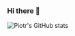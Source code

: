 ### Hi there 👋


![Piotr's GitHub stats](https://github-readme-stats.vercel.app/api?username=janek2204&show_icons=true&theme=cobalt2)
<!--
**janek2204/janek2204** is a ✨ _special_ ✨ repository because its `README.md` (this file) appears on your GitHub profile.

Here are some ideas to get you started:

- 🔭 I’m currently working on ...
- 🌱 I’m currently learning ...
- 👯 I’m looking to collaborate on ...
- 🤔 I’m looking for help with ...
- 💬 Ask me about ...
- 📫 How to reach me: ...
- 😄 Pronouns: ...
- ⚡ Fun fact: ...



-->
